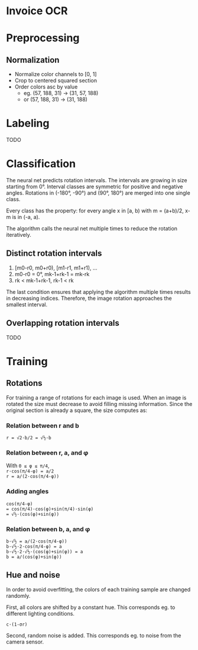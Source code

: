 # Invoice OCR
# Preprocessing
## Normalization
* Normalize color channels to [0, 1]
* Crop to centered squared section
* Order colors asc by value
  * eg. (57, 188, 31) &rarr; (31, 57, 188)
  * or (57, 188, 31) &rarr; (31, 188)

# Labeling
TODO

# Classification
The neural net predicts rotation intervals.
The intervals are growing in size starting from 0°.
Interval classes are symmetric for positive and negative angles.
Rotations in (-180°, -90°) and (90°, 180°) are merged into one single class.

Every class has the property: for every angle x in [a, b) with m = (a+b)/2, x-m is in (-a, a).

The algorithm calls the neural net multiple times to reduce the rotation iteratively.

## Distinct rotation intervals
1. [m0-r0, m0+r0), [m1-r1, m1+r1), ...
1. m0-r0 = 0°, mk-1+rk-1 = mk-rk
1. rk < mk-1+rk-1, rk-1 < rk

The last condition ensures that applying the algorithm multiple times results in decreasing indices.
Therefore, the image rotation approaches the smallest interval.

## Overlapping rotation intervals
TODO

# Training
## Rotations
For training a range of rotations for each image is used.
When an image is rotated the size must decrease to avoid filling missing information.
Since the original section is already a square, the size computes as:

### Relation between r and b
<code>r = &Sqrt;2&middot;b/2 = &Sqrt;&half;&middot;b</code>

### Relation between r, a, and &phi;
With <code>0 &leq; &phi; &leq; &pi;/4</code>,\
<code>r&middot;cos(&pi;/4-&phi;) = a/2</code>\
<code>r = a/(2&middot;cos(&pi;/4-&phi;))</code>

### Adding angles
<code>cos(&pi;/4-&phi;)</code>\
<code>= cos(&pi;/4)&middot;cos(&phi;)+sin(&pi;/4)&middot;sin(&phi;)</code>\
<code>= &Sqrt;&half;&middot;(cos(&phi;)+sin(&phi;))</code>

### Relation between b, a, and &phi;
<code>b&middot;&Sqrt;&half; = a/(2&middot;cos(&pi;/4-&phi;))</code>\
<code>b&middot;&Sqrt;&half;&middot;2&middot;cos(&pi;/4-&phi;) = a</code>\
<code>b&middot;&Sqrt;&half;&middot;2&middot;&Sqrt;&half;&middot;(cos(&phi;)+sin(&phi;)) = a</code>\
<code>b = a/(cos(&phi;)+sin(&phi;))</code>

## Hue and noise
In order to avoid overfitting, the colors of each training sample are changed randomly.

First, all colors are shifted by a constant hue.
This corresponds eg. to different lighting conditions.

<code>c&middot;(1-&sigma;r)</code>

Second, random noise is added.
This corresponds eg. to noise from the camera sensor.
